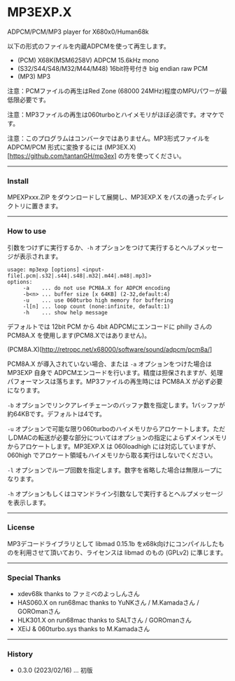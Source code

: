 # MP3EXP.X
ADPCM/PCM/MP3 player for X680x0/Human68k

以下の形式のファイルを内蔵ADPCMを使って再生します。

 - (PCM) X68K(MSM6258V) ADPCM 15.6kHz mono
 - (S32/S44/S48/M32/M44/M48) 16bit符号付き big endian raw PCM
 - (MP3) MP3

注意：PCMファイルの再生はRed Zone (68000 24MHz)程度のMPUパワーが最低限必要です。

注意：MP3ファイルの再生は060turboとハイメモリがほぼ必須です。オマケです。

注意：このプログラムはコンバータではありません。MP3形式ファイルを ADPCM/PCM 形式に変換するには (MP3EX.X)[https://github.com/tantanGH/mp3ex] の方を使ってください。

---

### Install

MPEXPxxx.ZIP をダウンロードして展開し、MP3EXP.X をパスの通ったディレクトリに置きます。

---

### How to use

引数をつけずに実行するか、`-h` オプションをつけて実行するとヘルプメッセージが表示されます。

    usage: mp3exp [options] <input-file[.pcm|.s32|.s44|.s48|.m32|.m44|.m48|.mp3]>
    options:
         -a    ... do not use PCM8A.X for ADPCM encoding
         -b<n> ... buffer size [x 64KB] (2-32,default:4)
         -u    ... use 060turbo high memory for buffering
         -l[n] ... loop count (none:infinite, default:1)
         -h    ... show help message

デフォルトでは 12bit PCM から 4bit ADPCMにエンコードに philly さんの PCM8A.X を使用します(PCM8.Xではありません)。

(PCM8A.X)[http://retropc.net/x68000/software/sound/adpcm/pcm8a/]

PCM8A.X が導入されていない場合、または `-a` オプションをつけた場合は MP3EXP 自身で ADPCMエンコードを行います。精度は担保されますが、処理パフォーマンスは落ちます。MP3ファイルの再生時には PCM8A.X が必ず必要になります。

`-b` オプションでリンクアレイチェーンのバッファ数を指定します。1バッファが約64KBです。デフォルトは4です。

`-u` オプションで可能な限り060turboのハイメモリからアロケートします。ただしDMACの転送が必要な部分についてはオプションの指定によらずメインメモリからアロケートします。MP3EXP.X は 060loadhigh には対応していますが、060high でアロケート領域もハイメモリから取る実行はしないでください。

`-l` オプションでループ回数を指定します。数字を省略した場合は無限ループになります。

`-h` オプションもしくはコマンドライン引数なしで実行するとヘルプメッセージを表示します。

---

### License

MP3デコードライブラリとして libmad 0.15.1b をx68k向けにコンパイルしたものを利用させて頂いており、ライセンスは libmad のもの (GPLv2) に準じます。

---

### Special Thanks

* xdev68k thanks to ファミべのよっしんさん
* HAS060.X on run68mac thanks to YuNKさん / M.Kamadaさん / GOROmanさん
* HLK301.X on run68mac thanks to SALTさん / GOROmanさん
* XEiJ & 060turbo.sys thanks to M.Kamadaさん

---

### History

* 0.3.0 (2023/02/16) ... 初版